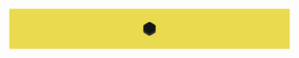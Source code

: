 ![thepix](https://github.com/thepix-development/.github/blob/main/logo.png?raw=true "thepix development")
